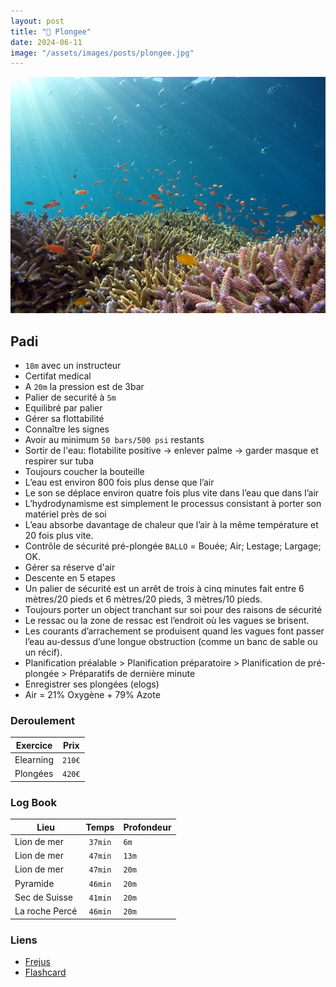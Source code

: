 ```yaml
---
layout: post
title: "🤿 Plongee"
date: 2024-06-11
image: "/assets/images/posts/plongee.jpg"
---
```


![plongee](/assets/images/posts/plongee.jpg)

## Padi

- `18m` avec un instructeur
- Certifat medical
- A `20m` la pression est de 3bar
- Palier de securité à `5m`
- Equilibré par palier
- Gérer sa flottabilité
- Connaître les signes
- Avoir au minimum `50 bars/500 psi` restants
- Sortir de l'eau: flotabilite positive -> enlever palme -> garder masque et respirer sur tuba
- Toujours coucher la bouteille
- L’eau est environ 800 fois plus dense que l’air
- Le son se déplace environ quatre fois plus vite dans l’eau que dans l’air
- L’hydrodynamisme est simplement le processus consistant à porter son matériel près de soi
- L’eau absorbe davantage de chaleur que l’air à la même température et 20 fois plus vite.
- Contrôle de sécurité pré-plongée `BALLO` = Bouée; Air; Lestage; Largage; OK.
- Gérer sa réserve d'air
- Descente en 5 etapes
- Un palier de sécurité est un arrêt de trois à cinq minutes fait entre 6 mètres/20 pieds et 6 mètres/20 pieds, 3 mètres/10 pieds.
- Toujours porter un object tranchant sur soi pour des raisons de sécurité
- Le ressac ou la zone de ressac est l’endroit où les vagues se brisent.
- Les courants d’arrachement se produisent quand les vagues font passer l’eau au-dessus d’une longue obstruction (comme un banc de sable ou un récif).
- Planification préalable > Planification préparatoire > Planification de pré-plongée > Préparatifs de dernière minute
- Enregistrer ses plongées (elogs)
- Air = 21% Oxygène + 79% Azote

### Deroulement

| Exercice | Prix |
|----------|:-------------:|
| Elearning | `210€` |
| Plongées | `420€` |

### Log Book

| Lieu | Temps | Profondeur |
|----------|:-------------:|----------|
| Lion de mer    | `37min` | `6m` |
| Lion de mer    | `47min` | `13m` |
| Lion de mer    | `47min` | `20m` |
| Pyramide       | `46min` | `20m` |
| Sec de Suisse  | `41min` | `20m` |
| La roche Percé | `46min` | `20m` |

### Liens

- [Frejus](https://www.padi.com/dive-center/france/port-frejus-plongee/)
- [Flashcard](https://quizlet.com/333833525/padi-open-water-diver-final-exam-review-flash-cards/)
